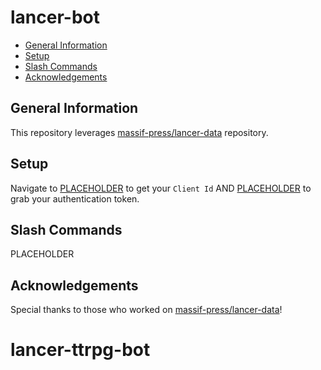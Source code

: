 # lancer-bot

- [General Information](https://github.com/maknop/lancer-bot?tab=readme-ov-file#general-information)
- [Setup](https://github.com/maknop/lancer-bot?tab=readme-ov-file#setup)
- [Slash Commands](https://github.com/maknop/lancer-bot?tab=readme-ov-file#slash-commands)
- [Acknowledgements](https://github.com/maknop/lancer-bot?tab=readme-ov-file#acknowledgements)
 
## General Information

This repository leverages [massif-press/lancer-data](https://github.com/massif-press/lancer-data) repository.  

## Setup

Navigate to [PLACEHOLDER](https://discord.com/developers/applications/1330278040017567805/oauth2) to get your `Client Id` AND [PLACEHOLDER](https://discord.com/developers/applications/1330278040017567805/bot) to grab your authentication token. 

## Slash Commands

PLACEHOLDER

## Acknowledgements

Special thanks to those who worked on [massif-press/lancer-data](https://github.com/massif-press/lancer-data)!
# lancer-ttrpg-bot
